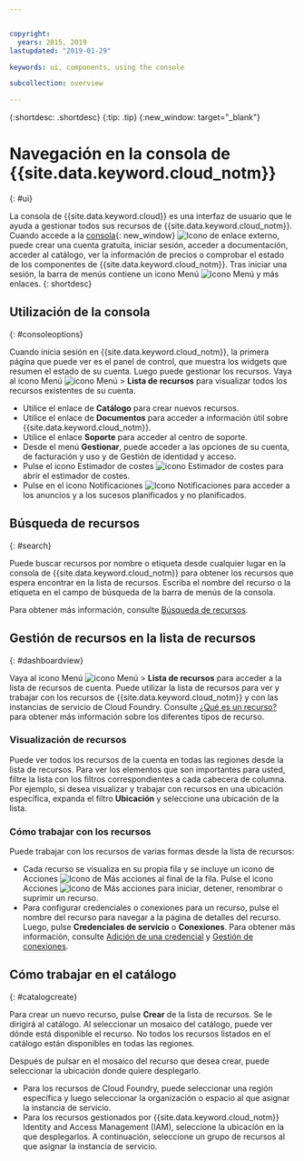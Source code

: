 ```yaml
---


copyright:
  years: 2015, 2019
lastupdated: "2019-01-29"

keywords: ui, components, using the console

subcollection: overview

---
```


{:shortdesc: .shortdesc}
{:tip: .tip}
{:new_window: target="_blank"}

# Navegación en la consola de {{site.data.keyword.cloud_notm}} 
{: #ui}

La consola de {{site.data.keyword.cloud}} es una interfaz de usuario que le ayuda a gestionar todos sus recursos de {{site.data.keyword.cloud_notm}}. Cuando accede a la [consola](https://cloud.ibm.com){: new_window} ![Icono de enlace externo](../icons/launch-glyph.svg "Icono de enlace externo"), puede crear una cuenta gratuita, iniciar sesión, acceder a documentación, acceder al catálogo, ver la información de precios o comprobar el estado de los componentes de {{site.data.keyword.cloud_notm}}. Tras iniciar una sesión, la barra de menús contiene un icono Menú ![icono Menú](../icons/icon_hamburger.svg) y más enlaces.
{: shortdesc}


## Utilización de la consola
{: #consoleoptions}

Cuando inicia sesión en {{site.data.keyword.cloud_notm}}, la primera página que puede ver es el panel de control, que muestra los widgets que resumen el estado de su cuenta. Luego puede gestionar los recursos. Vaya al icono Menú ![icono Menú](../icons/icon_hamburger.svg) &gt; **Lista de recursos** para visualizar todos los recursos existentes de su cuenta.

  * Utilice el enlace de **Catálogo** para crear nuevos recursos.
  * Utilice el enlace de **Documentos** para acceder a información útil sobre {{site.data.keyword.cloud_notm}}.
  * Utilice el enlace **Soporte** para acceder al centro de soporte.  
  * Desde el menú **Gestionar**, puede acceder a las opciones de su cuenta, de facturación y uso y de Gestión de identidad y acceso.
  * Pulse el icono Estimador de costes ![icono Estimador de costes](../icons/Estimator.svg) para abrir el estimador de costes.
  * Pulse en el icono Notificaciones ![Icono Notificaciones](../icons/Notification.svg) para acceder a los anuncios y a los sucesos planificados y no planificados.

## Búsqueda de recursos
{: #search}

Puede buscar recursos por nombre o etiqueta desde cualquier lugar en la consola de {{site.data.keyword.cloud_notm}} para obtener los recursos que espera encontrar en la lista de recursos. Escriba el nombre del recurso o la etiqueta en el campo de búsqueda de la barra de menús de la consola.

Para obtener más información, consulte [Búsqueda de recursos](/docs/resources?topic=resources-searching-for-resources). 

## Gestión de recursos en la lista de recursos
{: #dashboardview}

Vaya al icono Menú ![icono Menú](../icons/icon_hamburger.svg) &gt; **Lista de recursos** para acceder a la lista de recursos de cuenta. Puede utilizar la lista de recursos para ver y trabajar con los recursos de {{site.data.keyword.cloud_notm}} y con las instancias de servicio de Cloud Foundry. Consulte [¿Qué es un recurso?](/docs/resources?topic=resources-resource) para obtener más información sobre los diferentes tipos de recurso.

### Visualización de recursos
Puede ver todos los recursos de la cuenta en todas las regiones desde la lista de recursos. Para ver los elementos que son importantes para usted, filtre la lista con los filtros correspondientes a cada cabecera de columna. Por ejemplo, si desea visualizar y trabajar con recursos en una ubicación específica, expanda el filtro **Ubicación** y seleccione una ubicación de la lista.

### Cómo trabajar con los recursos
Puede trabajar con los recursos de varias formas desde la lista de recursos:

  * Cada recurso se visualiza en su propia fila y se incluye un icono de Acciones ![Icono de Más acciones](../icons/action-menu-icon.svg) al final de la fila. Pulse el icono Acciones ![Icono de Más acciones](../icons/action-menu-icon.svg) para iniciar, detener, renombrar o suprimir un recurso.
  * Para configurar credenciales o conexiones para un recurso, pulse el nombre del recurso para navegar a la página de detalles del recurso. Luego, pulse **Credenciales de servicio** o **Conexiones**. Para obtener más información, consulte [Adición de una credencial](/docs/resources?topic=resources-service_credentials) y [Gestión de conexiones](/docs/resources?topic=resources-connect_app).


## Cómo trabajar en el catálogo
{: #catalogcreate}

Para crear un nuevo recurso, pulse **Crear** de la lista de recursos. Se le dirigirá al catálogo. Al seleccionar un mosaico del catálogo, puede ver dónde está disponible el recurso. No todos los recursos listados en el catálogo están disponibles en todas las regiones.

Después de pulsar en el mosaico del recurso que desea crear, puede seleccionar la ubicación donde quiere desplegarlo.

  * Para los recursos de Cloud Foundry, puede seleccionar una región específica y luego seleccionar la organización o espacio al que asignar la instancia de servicio.
  * Para los recursos gestionados por {{site.data.keyword.cloud_notm}} Identity and Access Management (IAM), seleccione la ubicación en la que desplegarlos. A continuación, seleccione un grupo de recursos al que asignar la instancia de servicio.
